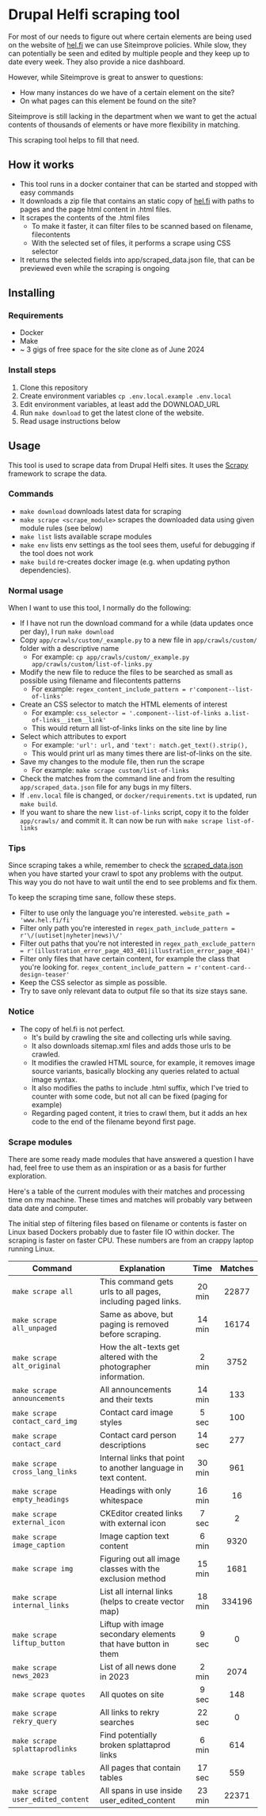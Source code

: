 # Drupal Helfi scraping tool

For most of our needs to figure out where certain elements are being used on the website of [hel.fi](https://www.hel.fi/fi) we can use Siteimprove policies. While slow, they can potentially be seen and edited by multiple people and they keep up to date every week. They also provide a nice dashboard.

However, while Siteimprove is great to answer to questions:

* How many instances do we have of a certain element on the site?
* On what pages can this element be found on the site?

Siteimprove is still lacking in the department when we want to get the actual contents of thousands of elements or have more flexibility in matching.

This scraping tool helps to fill that need.

## How it works

* This tool runs in a docker container that can be started and stopped with easy commands
* It downloads a zip file that contains an static copy of [hel.fi](https://www.hel.fi/fi) with paths to pages and the page html content in .html files.
* It scrapes the contents of the .html files
  * To make it faster, it can filter files to be scanned based on filename, filecontents
  * With the selected set of files, it performs a scrape using CSS selector
* It returns the selected fields into  app/scraped_data.json file, that can be previewed even while the scraping is ongoing

## Installing

### Requirements

* Docker
* Make
* ~ 3 gigs of free space for the site clone as of June 2024

### Install steps

1. Clone this repository
2. Create environment variables `cp .env.local.example .env.local`
3. Edit environment variables, at least add the DOWNLOAD_URL
4. Run `make download` to get the latest clone of the website.
5. Read usage instructions below

## Usage

This tool is used to scrape data from Drupal Helfi sites. It uses the [Scrapy](https://scrapy.org/) framework to scrape the data.

### Commands

* `make download` downloads latest data for scraping
* `make scrape <scrape_module>` scrapes the downloaded data using given module rules (see below)
* `make list` lists available scrape modules
* `make env` lists env settings as the tool sees them, useful for debugging if the tool does not work
* `make build` re-creates docker image (e.g. when updating python dependencies).

### Normal usage

When I want to use this tool, I normally do the following:

* If I have not run the download command for a while (data updates once per day), I run `make download`
* Copy `app/crawls/custom/_example.py` to a new file in `app/crawls/custom/` folder with a descriptive name
  * For example: `cp app/crawls/custom/_example.py app/crawls/custom/list-of-links.py`
* Modify the new file to reduce the files to be searched as small as possible using filename and filecontents patterns
  * For example: `regex_content_include_pattern = r'component--list-of-links'`
* Create an CSS selector to match the HTML elements of interest
  * For example:  `css_selector = '.component--list-of-links a.list-of-links__item__link'`
  * This would return all list-of-links links on the site line by line
* Select which attributes to export
  * For example: `'url': url,` and `'text': match.get_text().strip(),`
  * This would print url as many times there are list-of-links on the site.
* Save my changes to the module file, then run the scrape
  * For example: `make scrape custom/list-of-links`
* Check the matches from the command line and from the resulting `app/scraped_data.json` file for any bugs in my filters.
* If `.env.local` file is changed, or `docker/requirements.txt` is updated, run `make build`.
* If you want to share the new `list-of-links` script, copy it to the folder `app/crawls/` and commit it. It can now be run with `make scrape list-of-links`

### Tips

Since scraping takes a while, remember to check the [scraped_data.json](app/scraped_data.json) when you have started your crawl to spot any problems with the output. This way you do not have to wait until the end to see problems and fix them.

To keep the scraping time sane, follow these steps.

* Filter to use only the language you're interested. `website_path = 'www.hel.fi/fi'`
* Filter only path you're interested in `regex_path_include_pattern = r'\/(uutiset|nyheter|news)\/'`
* Filter out paths that you're not interested in `regex_path_exclude_pattern = r'(illustration_error_page_403_401|illustration_error_page_404)'`
* Filter only files that have certain content, for example the class that you're looking for. `regex_content_include_pattern = r'content-card--design-teaser'`
* Keep the CSS selector as simple as possible.
* Try to save only relevant data to output file so that its size stays sane.

### Notice

* The copy of hel.fi is not perfect.
  * It's build by crawling the site and collecting urls while saving.
  * It also downloads sitemap.xml files and adds those urls to be crawled.
  * It modifies the crawled HTML source, for example, it removes image source variants, basically blocking any queries related to actual image syntax.
  * It also modifies the paths to include .html suffix, which I've tried to counter with some code, but not all can be fixed (paging for example)
  * Regarding paged content, it tries to crawl them, but it adds an hex code to the end of the filename beyond first page.

### Scrape modules

There are some ready made modules that have answered a question I have had, feel free to use them as an inspiration or as a basis for further exploration.

Here's a table of the current modules with their matches and processing time on my machine. These times and matches will probably vary between data date and computer.

The initial step of filtering files based on filename or contents is faster on Linux based Dockers probably due to faster file IO within docker. The scraping is faster on faster CPU. These numbers are from an crappy laptop running Linux.

| Command                           | Explanation                                                      | Time   | Matches |
|-----------------------------------|------------------------------------------------------------------|:------:|:-------:|
| `make scrape all`                 | This command gets urls to all pages, including paged links.      | 20 min |   22877 |
| `make scrape all_unpaged`         | Same as above, but paging is removed before scraping.            | 14 min |   16174 |
| `make scrape alt_original`        | How the alt-texts get altered with the photographer information. |  2 min |    3752 |
| `make scrape announcements`       | All announcements and their texts                                | 14 min |     133 |
| `make scrape contact_card_img`    | Contact card image styles                                        |  5 sec |     100 |
| `make scrape contact_card`        | Contact card person descriptions                                 | 14 sec |     277 |
| `make scrape cross_lang_links`    | Internal links that point to another language in text content.   | 30 min |     961 |
| `make scrape empty_headings`      | Headings with only whitespace                                    | 16 min |      16 |
| `make scrape external_icon`       | CKEditor created links with external icon                        |  7 sec |       2 |
| `make scrape image_caption`       | Image caption text content                                       |  6 min |    9320 |
| `make scrape img`                 | Figuring out all image classes with the exclusion method         | 15 min |    1681 |
| `make scrape internal_links`      | List all internal links (helps to create vector map)             | 18 min |  334196 |
| `make scrape liftup_button`       | Liftup with image secondary elements that have button in them    |  9 sec |       0 |
| `make scrape news_2023`           | List of all news done in 2023                                    |  2 min |    2074 |
| `make scrape quotes`              | All quotes on site                                               |  9 sec |     148 |
| `make scrape rekry_query`         | All links to rekry searches                                      | 22 sec |       0 |
| `make scrape splattaprodlinks`    | Find potentially broken splattaprod links                        |  6 min |     614 |
| `make scrape tables`              | All pages that contain tables                                    | 17 sec |     559 |
| `make scrape user_edited_content` | All spans in use inside user_edited_content                      | 23 min |   22371 |
